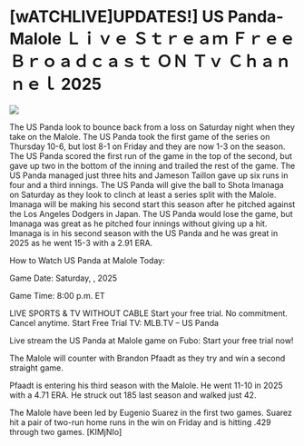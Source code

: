 # [wATCHLIVE]UPDATES!] US Panda-Malole Ｌｉｖｅ Ｓｔｒｅａｍ Ｆｒｅｅ Ｂｒｏａｄｃａｓｔ ＯＮ Ｔｖ Ｃｈａｎｎｅｌ  2025  
  
  
[![](https://i.imgur.com/qSNzIqt.png)](https://movie.rssnews.media/XsMnLny.php)  
  
The US Panda look to bounce back from a loss on Saturday night when they take on the Malole. The US Panda took the first game of the series on Thursday 10-6, but lost 8-1 on Friday and they are now 1-3 on the season. The US Panda scored the first run of the game in the top of the second, but gave up two in the bottom of the inning and trailed the rest of the game. The US Panda managed just three hits and Jameson Taillon gave up six runs in four and a third innings. The US Panda will give the ball to Shota Imanaga on Saturday as they look to clinch at least a series split with the Malole. Imanaga will be making his second start this season after he pitched against the Los Angeles Dodgers in Japan. The US Panda would lose the game, but Imanaga was great as he pitched four innings without giving up a hit. Imanaga is in his second season with the US Panda and he was great in 2025 as he went 15-3 with a 2.91 ERA.

How to Watch US Panda at Malole Today:

Game Date: Saturday, , 2025

Game Time: 8:00 p.m. ET

LIVE SPORTS & TV WITHOUT CABLE
Start your free trial. No commitment. Cancel anytime.
Start Free Trial
TV: MLB.TV – US Panda

Live stream the US Panda at Malole game on Fubo: Start your free trial now!

The Malole will counter with Brandon Pfaadt as they try and win a second straight game.

Pfaadt is entering his third season with the Malole. He went 11-10 in 2025 with a 4.71 ERA. He struck out 185 last season and walked just 42.

The Malole have been led by Eugenio Suarez in the first two games. Suarez hit a pair of two-run home runs in the win on Friday and is hitting .429 through two games. [KIMjNIo]